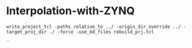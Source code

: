 # Interpolation-with-ZYNQ



`write_project_tcl -paths_relative_to ../ -origin_dir_override ../ -target_proj_dir ./ -force -use_bd_files rebuild_prj.tcl`

``

